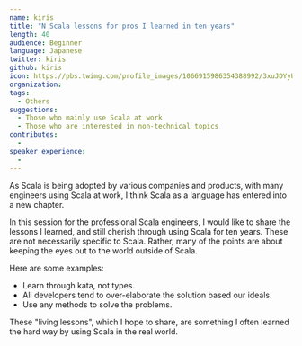 ```yaml
---
name: kiris
title: "N Scala lessons for pros I learned in ten years"
length: 40
audience: Beginner
language: Japanese
twitter: kiris
github: kiris
icon: https://pbs.twimg.com/profile_images/1066915986354388992/3xuJDYyU_400x400.jpg
organization:
tags:
  - Others
suggestions:
  - Those who mainly use Scala at work
  - Those who are interested in non-technical topics
contributes:
  - 
speaker_experience:
  - 
---
```

As Scala is being adopted by various companies and products, with many engineers using Scala at work, I think Scala as a language has entered into a new chapter.

In this session for the professional Scala engineers, I would like to share the lessons I learned, and still cherish through using Scala for ten years. These are not necessarily specific to Scala. Rather, many of the points are about keeping the eyes out to the world outside of Scala.

Here are some examples:

- Learn through kata, not types.
- All developers tend to over-elaborate the solution based our ideals.
- Use any methods to solve the problems.

These "living lessons", which I hope to share, are something I often learned the hard way by using Scala in the real world.
